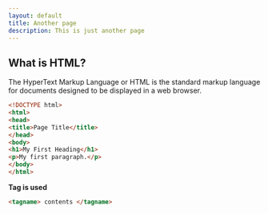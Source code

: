 ```yaml
---
layout: default
title: Another page
description: This is just another page
---
```


## What is HTML?
The HyperText Markup Language or HTML is the standard markup language for documents designed to be displayed in a web browser.

```html
<!DOCTYPE html>
<html>
<head>
<title>Page Title</title>
</head>
<body>
<h1>My First Heading</h1>
<p>My first paragraph.</p>
</body>
</html>
```

**Tag is used**
```html
<tagname> contents </tagname>
```